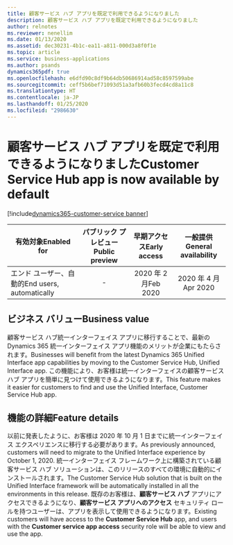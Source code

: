 ```yaml
---
title: 顧客サービス ハブ アプリを既定で利用できるようになりました
description: 顧客サービス ハブ アプリを既定で利用できるようになりました
author: relnotes
ms.reviewer: nenellim
ms.date: 01/13/2020
ms.assetid: dec30231-4b1c-ea11-a811-000d3a8f0f1e
ms.topic: article
ms.service: business-applications
ms.author: psands
dynamics365pdf: true
ms.openlocfilehash: e6dfd90c8df9b64db50686914ad58c8597599abe
ms.sourcegitcommit: ceff5b6bef71093d51a3afb60b3fecd4cd8a11c8
ms.translationtype: HT
ms.contentlocale: ja-JP
ms.lasthandoff: 01/25/2020
ms.locfileid: "2986630"
---
```

# <a name="customer-service-hub-app-is-now-available-by-default"></a><span data-ttu-id="fc232-103">顧客サービス ハブ アプリを既定で利用できるようになりました</span><span class="sxs-lookup"><span data-stu-id="fc232-103">Customer Service Hub app is now available by default</span></span>
[!include[dynamics365-customer-service banner](../includes/dynamics365-customer-service.md)]

| <span data-ttu-id="fc232-104">有効対象</span><span class="sxs-lookup"><span data-stu-id="fc232-104">Enabled for</span></span>    |  <span data-ttu-id="fc232-105">パブリック プレビュー</span><span class="sxs-lookup"><span data-stu-id="fc232-105">Public preview</span></span> | <span data-ttu-id="fc232-106">早期アクセス</span><span class="sxs-lookup"><span data-stu-id="fc232-106">Early access</span></span> | <span data-ttu-id="fc232-107">一般提供</span><span class="sxs-lookup"><span data-stu-id="fc232-107">General availability</span></span> | 
| ---------- | :----------: |:----------: |:----------: |
|<span data-ttu-id="fc232-108">エンド ユーザー、自動的</span><span class="sxs-lookup"><span data-stu-id="fc232-108">End users, automatically</span></span>|-|<span data-ttu-id="fc232-109">2020 年 2 月</span><span class="sxs-lookup"><span data-stu-id="fc232-109">Feb 2020</span></span>| <span data-ttu-id="fc232-110">2020 年 4 月</span><span class="sxs-lookup"><span data-stu-id="fc232-110">Apr 2020</span></span>|


## <a name="business-value"></a><span data-ttu-id="fc232-111">ビジネス バリュー</span><span class="sxs-lookup"><span data-stu-id="fc232-111">Business value</span></span>
<!-- bv start -->
<span data-ttu-id="fc232-112">顧客サービス ハブ統一インターフェイス アプリに移行することで、最新の Dynamics 365 統一インターフェイス アプリ機能のメリットが企業にもたらされます。</span><span class="sxs-lookup"><span data-stu-id="fc232-112">Businesses will benefit from the latest Dynamics 365 Unified Interface app capabilities by moving to the Customer Service Hub, Unified Interface app.</span></span> <span data-ttu-id="fc232-113">この機能により、お客様は統一インターフェイスの顧客サービス ハブ アプリを簡単に見つけて使用できるようになります。</span><span class="sxs-lookup"><span data-stu-id="fc232-113">This feature makes it easier for customers to find and use the Unified Interface, Customer Service Hub app.</span></span> 
<!-- bv end -->



## <a name="feature-details"></a><span data-ttu-id="fc232-114">機能の詳細</span><span class="sxs-lookup"><span data-stu-id="fc232-114">Feature details</span></span>
<!--feature detail start -->
<span data-ttu-id="fc232-115">以前に発表したように、お客様は 2020 年 10 月 1 日までに統一インターフェイス エクスペリエンスに移行する必要があります。</span><span class="sxs-lookup"><span data-stu-id="fc232-115">As previously announced, customers will need to migrate to the Unified Interface experience by October 1, 2020.</span></span> <span data-ttu-id="fc232-116">統一インターフェイス フレームワーク上に構築されている顧客サービス ハブ ソリューションは、このリリースのすべての環境に自動的にインストールされます。</span><span class="sxs-lookup"><span data-stu-id="fc232-116">The Customer Service Hub solution that is built on the Unified Interface framework will be automatically installed in all the environments in this release.</span></span> <span data-ttu-id="fc232-117">既存のお客様は、**顧客サービス ハブ** アプリにアクセスできるようになり、**顧客サービス アプリへのアクセス** セキュリティ ロールを持つユーザーは、アプリを表示して使用できるようになります。</span><span class="sxs-lookup"><span data-stu-id="fc232-117">Existing customers will have access to the **Customer Service Hub** app, and users with the **Customer service app access** security role will be able to view and use the app.</span></span>
<!--feature detail end -->









